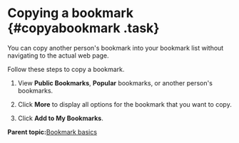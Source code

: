 # Copying a bookmark {#copyabookmark .task}

You can copy another person's bookmark into your bookmark list without navigating to the actual web page.

Follow these steps to copy a bookmark.

1.  View **Public Bookmarks**, **Popular** bookmarks, or another person's bookmarks.

2.  Click **More** to display all options for the bookmark that you want to copy.

3.  Click **Add to My Bookmarks**.


**Parent topic:**[Bookmark basics](../bookmarks/c_bookmark_basics.md)


